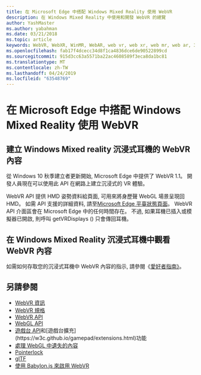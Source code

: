 ```yaml
---
title: 在 Microsoft Edge 中搭配 Windows Mixed Reality 使用 WebVR
description: 在 Windows Mixed Reality 中使用和開發 WebVR 的總覽
author: YashMaster
ms.author: yabahman
ms.date: 03/21/2018
ms.topic: article
keywords: WebVR, WebXR, WinMR, WebAR, web vr, web xr, web mr, web ar, 360, 360 video, 360 影片, 360 相片, 360 相片, 360 內容, 沉浸式 web, immersiveweb, IW
ms.openlocfilehash: fab17f4dcecc34d8f1ca4836dce6de90522899cd
ms.sourcegitcommit: 915d3cc63a5571ba22ac4608589f3eca8da1bc81
ms.translationtype: MT
ms.contentlocale: zh-TW
ms.lasthandoff: 04/24/2019
ms.locfileid: "63548769"
---
```

# <a name="using-webvr-in-microsoft-edge-with-windows-mixed-reality"></a>在 Microsoft Edge 中搭配 Windows Mixed Reality 使用 WebVR

## <a name="creating-webvr-content-for-windows-mixed-reality-immersive-headsets"></a>建立 Windows Mixed reality 沉浸式耳機的 WebVR 內容

從 Windows 10 秋季建立者更新開始, Microsoft Edge 中提供了 WebVR 1.1。 開發人員現在可以使用此 API 在網路上建立沉浸式的 VR 體驗。

WebVR API 提供 HMD 姿勢資料給頁面, 可用來將身歷聲 WebGL 場景呈現回 HMD。 如需 API 支援的詳細資料, 請至[Microsoft Edge 平臺狀態頁面](https://developer.microsoft.com/microsoft-edge/platform/status/webvr/)。 WebVR API 介面區會在 Microsoft Edge 中的任何時間存在。 不過, 如果耳機已插入或模擬器已開啟, 則呼叫 getVRDisplays () 只會傳回耳機。

## <a name="viewing-webvr-content-in-windows-mixed-reality-immersive-headsets"></a>在 Windows Mixed Reality 沉浸式耳機中觀看 WebVR 內容

如需如何存取您的沉浸式耳機中 WebVR 內容的指示, 請參閱《[愛好者指南》](https://docs.microsoft.com/windows/mixed-reality/enthusiast-guide/webvr)。

## <a name="see-also"></a>另請參閱
* [WebVR 資訊](http://webvr.info)
* [WebVR 規格](https://w3c.github.io/webvr/)
* [WebVR API](https://msdn.microsoft.com/library/mt806281(v=vs.85).aspx)
* [WebGL API](https://msdn.microsoft.com/library/bg182648(v=vs.85).aspx)
* [遊戲台 API](https://msdn.microsoft.com/library/dn743630(v=vs.85).aspx)和[遊戲台擴充](https://w3c.github.io/gamepad/extensions.html)功能
* [處理 WebGL 中遺失的內容](https://www.khronos.org/webgl/wiki/HandlingContextLost)
* [Pointerlock](http://www.w3.org/TR/pointerlock/)
* [glTF](https://www.khronos.org/gltf)
* [使用 Babylon.js 來啟用 WebVR](https://docs.microsoft.com/windows/uwp/get-started/adding-webvr-to-a-babylonjs-game)

